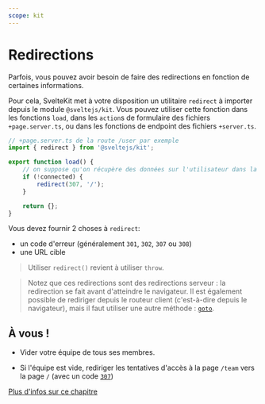```yaml
---
scope: kit
---
```


# Redirections

Parfois, vous pouvez avoir besoin de faire des redirections en fonction de certaines informations.

Pour cela, SvelteKit met à votre disposition un utilitaire `redirect` à importer depuis le module `@sveltejs/kit`. Vous pouvez utiliser cette fonction dans les fonctions `load`, dans les `action`s de formulaire des fichiers `+page.server.ts`, ou dans les fonctions de endpoint des fichiers `+server.ts`.

```ts
// +page.server.ts de la route /user par exemple
import { redirect } from '@sveltejs/kit';

export function load() {
	// on suppose qu'on récupère des données sur l'utilisateur dans la variable `connected`
	if (!connected) {
		redirect(307, '/');
	}

	return {};
}
```

Vous devez fournir 2 choses à `redirect`:

- un code d'erreur (généralement `301`, `302`, `307` ou `308`)
- une URL cible

> Utiliser `redirect()` revient à utiliser `throw`.

> Notez que ces redirections sont des redirections serveur : la redirection se fait avant d'atteindre le navigateur. Il est également possible de rediriger depuis le routeur client (c'est-à-dire depuis le navigateur), mais il faut utiliser une autre méthode : [`goto`](https://kit.svelte.dev/docs/modules#$app-navigation-goto).

## À vous !

<section class='task'>

- Vider votre équipe de tous ses membres.

- Si l'équipe est vide, rediriger les tentatives d'accès à la page `/team` vers la page `/` (avec un code [`307`](https://developer.mozilla.org/fr/docs/Web/HTTP/Status/307))

</section>

[Plus d'infos sur ce chapitre](https://kit.svelte.dev/docs/load#redirects)
